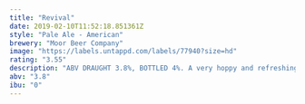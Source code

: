 ```yaml
---
title: "Revival"
date: 2019-02-10T11:52:18.851361Z
style: "Pale Ale - American"
brewery: "Moor Beer Company"
image: "https://labels.untappd.com/labels/77940?size=hd"
rating: "3.55"
description: "ABV DRAUGHT 3.8%, BOTTLED 4%. A very hoppy and refreshing bitter, brewed to celebrate the revival of the brewery, and meant to revive you when you need it. Light in colour but not flavour thanks to a blend of Pale, Lager, Cara, Crystal and Wheat malts. The hops are a blend of American varieties, with American-style yeast providing a crisp finish.  For a beer relatively low in alcohol it has a very full flavour and drinks well above its strength, earning it a multitude of awards and setting the standard for the style.  A modern classic!"
abv: "3.8"
ibu: "0"
---
```

